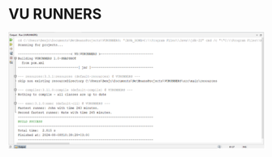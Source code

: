 # VU RUNNERS
!["The Code Output"](https://github.com/mugabiBenjamin/VURUNNERS/blob/main/VURUNNERS_Code_Output.png?raw=true)
